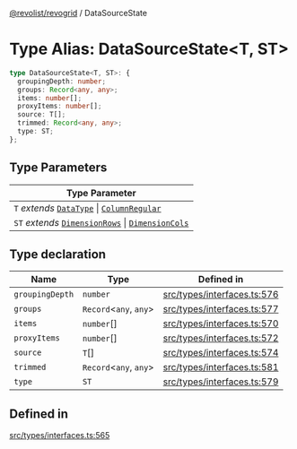 [@revolist/revogrid](README.md) / DataSourceState

# Type Alias: DataSourceState\<T, ST\>

```ts
type DataSourceState<T, ST>: {
  groupingDepth: number;
  groups: Record<any, any>;
  items: number[];
  proxyItems: number[];
  source: T[];
  trimmed: Record<any, any>;
  type: ST;
};
```

## Type Parameters

| Type Parameter |
| ------ |
| `T` *extends* [`DataType`](TypeAlias.DataType.md) \| [`ColumnRegular`](Interface.ColumnRegular.md) |
| `ST` *extends* [`DimensionRows`](TypeAlias.DimensionRows.md) \| [`DimensionCols`](TypeAlias.DimensionCols.md) |

## Type declaration

| Name | Type | Defined in |
| ------ | ------ | ------ |
| `groupingDepth` | `number` | [src/types/interfaces.ts:576](https://github.com/revolist/revogrid/blob/11c1e89888ac9588cc703e312811b4cdaf67f0fb/src/types/interfaces.ts#L576) |
| `groups` | `Record`\<`any`, `any`\> | [src/types/interfaces.ts:577](https://github.com/revolist/revogrid/blob/11c1e89888ac9588cc703e312811b4cdaf67f0fb/src/types/interfaces.ts#L577) |
| `items` | `number`[] | [src/types/interfaces.ts:570](https://github.com/revolist/revogrid/blob/11c1e89888ac9588cc703e312811b4cdaf67f0fb/src/types/interfaces.ts#L570) |
| `proxyItems` | `number`[] | [src/types/interfaces.ts:572](https://github.com/revolist/revogrid/blob/11c1e89888ac9588cc703e312811b4cdaf67f0fb/src/types/interfaces.ts#L572) |
| `source` | `T`[] | [src/types/interfaces.ts:574](https://github.com/revolist/revogrid/blob/11c1e89888ac9588cc703e312811b4cdaf67f0fb/src/types/interfaces.ts#L574) |
| `trimmed` | `Record`\<`any`, `any`\> | [src/types/interfaces.ts:581](https://github.com/revolist/revogrid/blob/11c1e89888ac9588cc703e312811b4cdaf67f0fb/src/types/interfaces.ts#L581) |
| `type` | `ST` | [src/types/interfaces.ts:579](https://github.com/revolist/revogrid/blob/11c1e89888ac9588cc703e312811b4cdaf67f0fb/src/types/interfaces.ts#L579) |

## Defined in

[src/types/interfaces.ts:565](https://github.com/revolist/revogrid/blob/11c1e89888ac9588cc703e312811b4cdaf67f0fb/src/types/interfaces.ts#L565)
